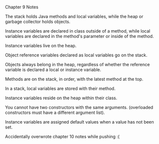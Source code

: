 Chapter 9 Notes

The stack holds Java methods and local variables, while the heap or garbage collector holds objects.

Instance variables are declared in class outside of a method, while local variables are declared in the method's parameter or inside of the method.

Instance variables live on the heap.

Object reference variables declared as local variables go on the stack.

Objects always belong in the heap, regardless of whether the reference variable is declared a local or instance variable.

Methods are on the stack, in order, with the latest method at the top.

In a stack, local variables are stored with their method.

Instance variables reside on the heap within their class.

You cannot have two constructors with the same arguments. (overloaded constructors must have a different argument list).

Instance variables are assigned default values when a value has not been set.

Accidentally overwrote chapter 10 notes while pushing :(
